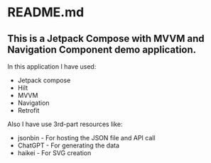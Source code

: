 # README.md

## This is a Jetpack Compose with MVVM and Navigation Component demo application.

In this application I have used: 
* Jetpack compose
* Hilt
* MVVM
* Navigation
* Retrofit

Also I have use 3rd-part resources like:
* jsonbin - For hosting the JSON file and API call
* ChatGPT - For generating the data
* haikei - For SVG creation